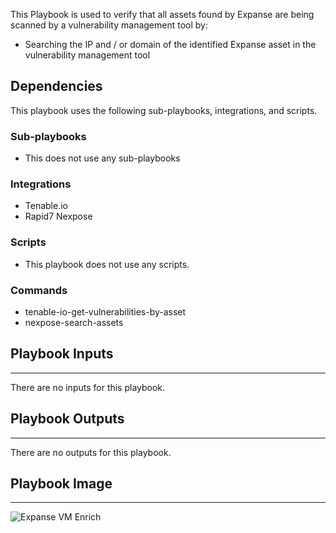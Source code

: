 This Playbook is used to verify that all assets found by Expanse are being scanned by a vulnerability management tool by: 
- Searching the IP and / or domain of the identified Expanse asset in the vulnerability management tool

## Dependencies
This playbook uses the following sub-playbooks, integrations, and scripts.

### Sub-playbooks
* This does not use any sub-playbooks

### Integrations
* Tenable.io
* Rapid7 Nexpose

### Scripts
* This playbook does not use any scripts.

### Commands
* tenable-io-get-vulnerabilities-by-asset
* nexpose-search-assets

## Playbook Inputs
---
There are no inputs for this playbook.

## Playbook Outputs
---
There are no outputs for this playbook.

## Playbook Image

---
![Expanse VM Enrich](https://raw.githubusercontent.com/cvescan/cvescan/master/Packs/ExpanseV2/doc_files/Expanse_VM_Enrich.png)
